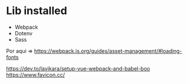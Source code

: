 # Lib installed

- Webpack
- Dotenv
- Sass


Por aqui => https://webpack.js.org/guides/asset-management/#loading-fonts


https://dev.to/lavikara/setup-vue-webpack-and-babel-boo
https://www.favicon.cc/